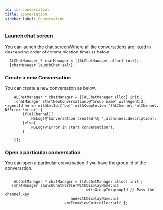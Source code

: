 ```yaml
---
id: ios-conversation
title: Conversation
sidebar_label: Conversation
---
```




### Launch chat screen


You can launch the chat screen(Where all the conversations are listed in descending order of communication time) as below:

```
  ALChatManager * chatManager = [[ALChatManager alloc] init];
  [chatManager launchChat:self];
````



### Create a new Conversation

You can create a new conversation as below.


```
    ALChatManager * chatManager = [[ALChatManager alloc] init];
    [chatManager startNewConversation:@"Group name" withAgentId:<agentId here> withBotId:@"bot" withCompletion:^(ALChannel *alChannel, NSError *error) {
        if(alChannel){
            NSLog(@"Conversation created %@ ",alChannel.description);
        }else{
            NSLog(@"Error in start conversation");
        }
        
    }];
 ```
 
 
### Open a particular conversation
 
 You can open a particular conversation if you have the group id of the conversation.


 ```
 
     ALChatManager * chatManager = [[ALChatManager alloc] init];
    [chatManager launchChatForUserWithDisplayName:nil
                                      withGroupId:groupId // Pass the channel.key
                               andwithDisplayName:nil
                            andFromViewController:self ];
                            
 ```
